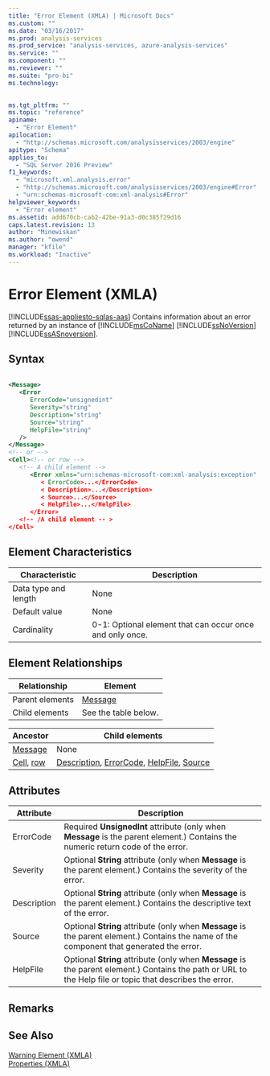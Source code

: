 ```yaml
---
title: "Error Element (XMLA) | Microsoft Docs"
ms.custom: ""
ms.date: "03/16/2017"
ms.prod: analysis-services
ms.prod_service: "analysis-services, azure-analysis-services"
ms.service: ""
ms.component: ""
ms.reviewer: ""
ms.suite: "pro-bi"
ms.technology: 
  

ms.tgt_pltfrm: ""
ms.topic: "reference"
apiname: 
  - "Error Element"
apilocation: 
  - "http://schemas.microsoft.com/analysisservices/2003/engine"
apitype: "Schema"
applies_to: 
  - "SQL Server 2016 Preview"
f1_keywords: 
  - "microsoft.xml.analysis.error"
  - "http://schemas.microsoft.com/analysisservices/2003/engine#Error"
  - "urn:schemas-microsoft-com:xml-analysis#Error"
helpviewer_keywords: 
  - "Error element"
ms.assetid: add670cb-cab2-42be-91a3-d0c385f29d16
caps.latest.revision: 13
author: "Minewiskan"
ms.author: "owend"
manager: "kfile"
ms.workload: "Inactive"
---
```

# Error Element (XMLA)
[!INCLUDE[ssas-appliesto-sqlas-aas](../../../includes/ssas-appliesto-sqlas-aas.md)]
  Contains information about an error returned by an instance of [!INCLUDE[msCoName](../../../includes/msconame-md.md)] [!INCLUDE[ssNoVersion](../../../includes/ssnoversion-md.md)] [!INCLUDE[ssASnoversion](../../../includes/ssasnoversion-md.md)].  
  
## Syntax  
  
```xml  
  
<Message>  
   <Error   
      ErrorCode="unsignedint"   
      Severity="string"   
      Description="string"  
      Source="string"  
      HelpFile="string"  
   />  
</Message>  
<!-- or -->  
<Cell><!-- or row -->  
   <!-- A child element -->  
      <Error xmlns="urn:schemas-microsoft-com:xml-analysis:exception"  
         < ErrorCode>...</ErrorCode>  
         < Description>...</Description>  
         < Source>...</Source>  
         < HelpFile>...</HelpFile>  
      </Error>  
   <!-- /A child element -- >  
</Cell>  
```  
  
## Element Characteristics  
  
|Characteristic|Description|  
|--------------------|-----------------|  
|Data type and length|None|  
|Default value|None|  
|Cardinality|0-1: Optional element that can occur once and only once.|  
  
## Element Relationships  
  
|Relationship|Element|  
|------------------|-------------|  
|Parent elements|[Message](../../../analysis-services/xmla/xml-elements-properties/message-element-xmla.md)|  
|Child elements|See the table below.|  
  
|Ancestor|Child elements|  
|--------------|--------------------|  
|[Message](../../../analysis-services/xmla/xml-elements-properties/message-element-xmla.md)|None|  
|[Cell](../../../analysis-services/xmla/xml-elements-properties/cell-element-mddataset-xmla.md), [row](../../../analysis-services/xmla/xml-elements-properties/message-element-xmla.md)|[Description](../../../analysis-services/xmla/xml-elements-properties/description-element-xmla.md), [ErrorCode](../../../analysis-services/xmla/xml-elements-properties/errorcode-element-xmla.md), [HelpFile](../../../analysis-services/xmla/xml-elements-properties/helpfile-element-xmla.md), [Source](../../../analysis-services/xmla/xml-elements-properties/source-element-error-xmla.md)|  
  
## Attributes  
  
|Attribute|Description|  
|---------------|-----------------|  
|ErrorCode|Required **UnsignedInt** attribute (only when **Message** is the parent element.) Contains the numeric return code of the error.|  
|Severity|Optional **String** attribute (only when **Message** is the parent element.) Contains the severity of the error.|  
|Description|Optional **String** attribute (only when **Message** is the parent element.) Contains the descriptive text of the error.|  
|Source|Optional **String** attribute (only when **Message** is the parent element.) Contains the name of the component that generated the error.|  
|HelpFile|Optional **String** attribute (only when **Message** is the parent element.) Contains the path or URL to the Help file or topic that describes the error.|  
  
## Remarks  
  
## See Also  
 [Warning Element &#40;XMLA&#41;](../../../analysis-services/xmla/xml-elements-properties/warning-element-xmla.md)   
 [Properties &#40;XMLA&#41;](../../../analysis-services/xmla/xml-elements-properties/xml-elements-properties.md)  
  
  
